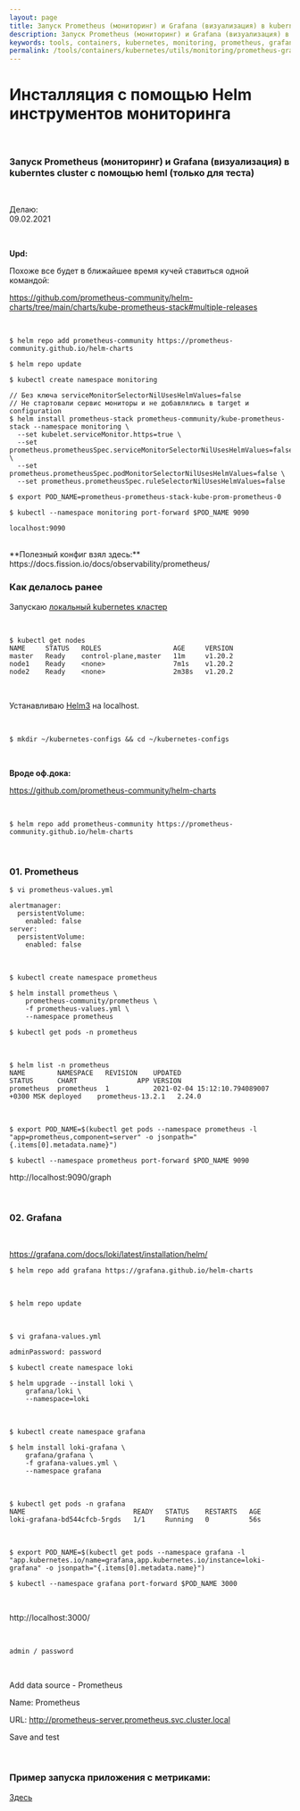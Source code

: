 ```yaml
---
layout: page
title: Запуск Prometheus (мониторинг) и Grafana (визуализация) в kuberntes cluster с помощью heml (только для теста)
description: Запуск Prometheus (мониторинг) и Grafana (визуализация) в kuberntes cluster с помощью heml (только для теста)
keywords: tools, containers, kubernetes, monitoring, prometheus, grafana, setup, helm
permalink: /tools/containers/kubernetes/utils/monitoring/prometheus-grafana/setup/helm/
---
```


# Инсталляция с помощью Helm инструментов мониторинга

<br/>

### Запуск Prometheus (мониторинг) и Grafana (визуализация) в kuberntes cluster с помощью heml (только для теста)

<br/>

Делаю:  
09.02.2021

<br/>

**Upd:**

Похоже все будет в ближайшее время кучей ставиться одной командой:

https://github.com/prometheus-community/helm-charts/tree/main/charts/kube-prometheus-stack#multiple-releases

<br/>

```
$ helm repo add prometheus-community https://prometheus-community.github.io/helm-charts

$ helm repo update

$ kubectl create namespace monitoring

// Без ключа serviceMonitorSelectorNilUsesHelmValues=false
// Не стартовали сервис мониторы и не добавлялись в target и configuration
$ helm install prometheus-stack prometheus-community/kube-prometheus-stack --namespace monitoring \
  --set kubelet.serviceMonitor.https=true \
  --set prometheus.prometheusSpec.serviceMonitorSelectorNilUsesHelmValues=false \
  --set prometheus.prometheusSpec.podMonitorSelectorNilUsesHelmValues=false \
  --set prometheus.prometheusSpec.ruleSelectorNilUsesHelmValues=false

$ export POD_NAME=prometheus-prometheus-stack-kube-prom-prometheus-0

$ kubectl --namespace monitoring port-forward $POD_NAME 9090

localhost:9090
```

<br/>
**Полезный конфиг взял здесь:**  
https://docs.fission.io/docs/observability/prometheus/

<br/>

### Как делалось ранее

Запускаю [локальный kubernetes кластер](https://github.com/webmakaka/vagrant-kubernetes-3-node-cluster-ubuntu-20.04)

<br/>

```
$ kubectl get nodes
NAME     STATUS   ROLES                  AGE     VERSION
master   Ready    control-plane,master   11m     v1.20.2
node1    Ready    <none>                 7m1s    v1.20.2
node2    Ready    <none>                 2m38s   v1.20.2
```

<br/>

Устанавливаю [Helm3](/tools/containers/kubernetes/utils/helm/setup/) на localhost.

<br/>

```
$ mkdir ~/kubernetes-configs && cd ~/kubernetes-configs
```

<br/>

**Вроде оф.дока:**

https://github.com/prometheus-community/helm-charts

<br/>

```
$ helm repo add prometheus-community https://prometheus-community.github.io/helm-charts
```

<br/>

### 01. Prometheus

```
$ vi prometheus-values.yml
```

```
alertmanager:
  persistentVolume:
    enabled: false
server:
  persistentVolume:
    enabled: false
```

<br/>

```
$ kubectl create namespace prometheus

$ helm install prometheus \
    prometheus-community/prometheus \
    -f prometheus-values.yml \
    --namespace prometheus

$ kubectl get pods -n prometheus
```

<br/>

```
$ helm list -n prometheus
NAME      	NAMESPACE 	REVISION	UPDATED                                	STATUS  	CHART            	APP VERSION
prometheus	prometheus	1       	2021-02-04 15:12:10.794089007 +0300 MSK	deployed	prometheus-13.2.1	2.24.0
```

<br/>

```
$ export POD_NAME=$(kubectl get pods --namespace prometheus -l "app=prometheus,component=server" -o jsonpath="{.items[0].metadata.name}")

$ kubectl --namespace prometheus port-forward $POD_NAME 9090
```

http://localhost:9090/graph

<br/>

### 02. Grafana

<br/>

https://grafana.com/docs/loki/latest/installation/helm/

```
$ helm repo add grafana https://grafana.github.io/helm-charts
```

<br/>

```
$ helm repo update
```

<br/>

    $ vi grafana-values.yml

```
adminPassword: password
```

```
$ kubectl create namespace loki

$ helm upgrade --install loki \
    grafana/loki \
    --namespace=loki
```

<br/>

```
$ kubectl create namespace grafana

$ helm install loki-grafana \
    grafana/grafana \
    -f grafana-values.yml \
    --namespace grafana
```

<br/>

```
$ kubectl get pods -n grafana
NAME                           READY   STATUS    RESTARTS   AGE
loki-grafana-bd544cfcb-5rgds   1/1     Running   0          56s
```

<br/>

```
$ export POD_NAME=$(kubectl get pods --namespace grafana -l "app.kubernetes.io/name=grafana,app.kubernetes.io/instance=loki-grafana" -o jsonpath="{.items[0].metadata.name}")

$ kubectl --namespace grafana port-forward $POD_NAME 3000
```

<br/>

http://localhost:3000/

<br/>

```
admin / password
```

<br/>

Add data source - Prometheus

Name: Prometheus

URL: http://prometheus-server.prometheus.svc.cluster.local

Save and test

<!--

<br/>

    // ISSSUE
    $ export POD_NAME=$(kubectl get pods --namespace grafana -l "app=grafana" -o jsonpath="{.items[0].metadata.name}")


    $ export POD_NAME=grafana-7f58b98f94-8szjv

    $ kubectl --namespace grafana port-forward $POD_NAME 3000

<br/>


https://medium.com/@at_ishikawa/install-prometheus-and-grafana-by-helm-9784c73a3e97

kubectl describe pod grafana-7f58b98f94-8szjv --namespace grafana

-->

<br/>

### Пример запуска приложения с метриками:

<a href="/courses/ci-cd/implementing-a-full-ci-cd-pipeline/monitoring/">Здесь</a>

<!--
<br>

    $ vi grafana-ext.yml

```
kind: Service
apiVersion: v1
metadata:
  namespace: grafana
  name: grafana-ext
spec:
  type: NodePort
  selector:
    app: grafana
  ports:
  -   protocol: TCP
      port: 3000
      nodePort: 30001
```

<br/>

    $ kubectl apply -f grafana-ext.yml

<br/>

### Проверка

    $ kubectl get pods -n prometheus
    NAME                                            READY   STATUS    RESTARTS   AGE
    prometheus-alertmanager-5bffbcfdbc-svlrm        2/2     Running   0          7m14s
    prometheus-kube-state-metrics-95d956569-5nqhs   1/1     Running   0          7m14s
    prometheus-node-exporter-227kr                  1/1     Running   0          7m14s
    prometheus-node-exporter-l4x8j                  1/1     Running   0          7m14s
    prometheus-pushgateway-594cd6ff6b-ztww8         1/1     Running   0          7m14s
    prometheus-server-6dc75cbb56-swfl9              2/2     Running   0          7m14s

<br/>

    $ kubectl get pods -n grafana
    NAME                       READY   STATUS    RESTARTS   AGE
    grafana-7f58b98f94-8szjv   1/1     Running   0          2m18s

<br/>

    $ kubectl get svc -n grafana
    NAME          TYPE        CLUSTER-IP      EXTERNAL-IP   PORT(S)          AGE
    grafana       ClusterIP   10.102.141.13   <none>        80/TCP           5m2s
    grafana-ext   NodePort    10.105.70.12    <none>        3000:30001/TCP   3m26s

<br/>

http://node1.k8s:30001 -->
